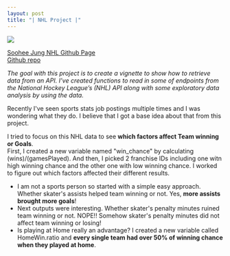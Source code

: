 ```yaml
---
layout: post
title: "| NHL Project |"
---
```


![](https://raw.githubusercontent.com/sjung7nc/sjung7nc.github.io/master/images/NHL.png)

[Soohee Jung NHL Github Page](https://sjung7nc.github.io/Soohee.Project/)  
[Github repo](https://github.com/sjung7nc/Soohee.Project)  

*The goal with this project is to create a vignette to show how to retrieve data from an API. I’ve created functions to read in some of endpoints from
the National Hockey League’s (NHL) API along with some exploratory data analysis by using the data.*

Recently I've seen sports stats job postings multiple times and I was wondering what they do. I believe that I got a base idea about that from this project.

I tried to focus on this NHL data to see **which factors affect Team winning or Goals**.  
First, I created a new variable named "win_chance" by calculating (wins)/(gamesPlayed). And then, I picked 2 franchise IDs including one witn high winning chance and the other one with low winning chance. I worked to figure out which factors affected their different results.  
- I am not a sports person so started with a simple easy approach. Whether skater's assists helped team winning or not. Yes, **more assists brought more goals**!  
- Next outputs were interesting. Whether skater's penalty minutes ruined team winning or not. NOPE!! Somehow skater's penalty minutes did not affect team winning or losing!   
- Is playing at Home really an advantage? I created a new variable called HomeWin.ratio and **every single team had over 50% of winning chance when they played at home**.  
